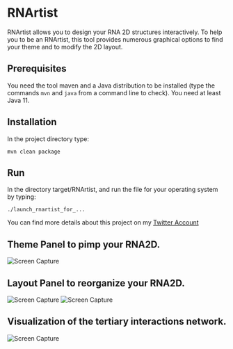 RNArtist
=========

RNArtist allows you to design your RNA 2D structures interactively. To help you to be an RNArtist, this tool provides numerous graphical options to find your theme and to modify the 2D layout.

## Prerequisites
You need the tool maven and a Java distribution to be installed (type the commands ```mvn``` and ```java``` from a command line to check). You need at least Java 11.

## Installation

In the project directory type: 

```
mvn clean package
```

## Run

In the directory target/RNArtist, and run the file for your operating system by typing: 

```./launch_rnartist_for_...```

You can find more details about this project on my [Twitter Account](https://twitter.com/rnartist_app)

## Theme Panel to pimp your RNA2D.
![Screen Capture](media/Capture%20d’écran%202020-05-08%20à%2016.13.13.png)

## Layout Panel to reorganize your RNA2D.
![Screen Capture](media/Capture%20d’écran%202020-05-08%20à%2016.17.23.png)
![Screen Capture](media/JunctionKnob.png)

## Visualization of the tertiary interactions network.
![Screen Capture](media/Capture%20d’écran%202020-05-13%20à%2015.34.20.png)


